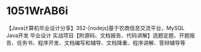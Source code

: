# 1051WrAB6i
【Java计算机毕业设计分享】352-[nodejs]基于农商信息交流平台，MySQL Java开发 毕业设计 实战项目【附源码、文档报告、代码讲解】选题定题、开题报告、任务书、程序开发、文档编写和辅导、文档降重、程序讲解、答辩辅导等
